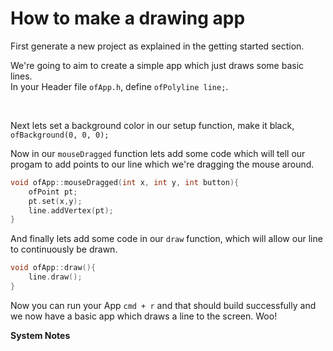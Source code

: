 # How to make a drawing app
First generate a new project as explained in the getting started section.
<br>

We're going to aim to create a simple app which just draws some basic lines.<br>
In your Header file `ofApp.h`, define `ofPolyline line;`.

<br>

Next lets set a background color in our setup function, make it black, `ofBackground(0, 0, 0);`
<br>

Now in our `mouseDragged` function lets add some code which will tell our progam to add points to our line which we're dragging the mouse around.<br>
```c++
void ofApp::mouseDragged(int x, int y, int button){
    ofPoint pt;
    pt.set(x,y);
    line.addVertex(pt);
}
```

And finally lets add some code in our `draw` function, which will allow our line to continuously be drawn.<br>
```c++
void ofApp::draw(){
    line.draw();
}
```

Now you can run your App `cmd + r` and that should build successfully and we now have a basic app which draws a line to the screen. Woo!

**System Notes**
